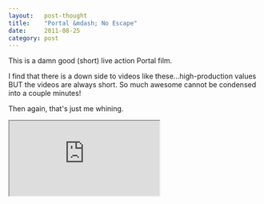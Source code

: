 ```yaml
---
layout:   post-thought
title:    "Portal &mdash; No Escape"
date:     2011-08-25
category: post
---
```


This is a damn good (short) live action Portal film.

I find that there is a down side to videos like these...high-production values BUT the videos are always short. So much awesome cannot be condensed into a couple minutes!

Then again, that's just me whining.

<div class="media-container">
  <iframe src="http://youtube.com/embed/4drucg1A6Xk?wmode=opaque"></iframe>
</div>